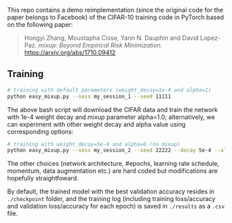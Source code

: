 This repo contains a demo reimplementation (since the original code for the paper belongs to Facebook) of the CIFAR-10 training code in PyTorch based on the following paper:
> Hongyi Zhang, Moustapha Cisse, Yann N. Dauphin and David Lopez-Paz. _mixup: Beyond Empirical Risk Minimization._ https://arxiv.org/abs/1710.09412

## Training
```bash
# training with default parameters (weight_decay=1e-4 and alpha=1)
python easy_mixup.py --sess my_session_1 --seed 11111
```
The above bash script will download the CIFAR data and train the network with 1e-4 weight decay and mixup parameter alpha=1.0; alternatively, we can experiment with other weight decay and alpha value using corresponding options:
```bash
# training with weight_decay=5e-4 and alpha=0 (no mixup)
python easy_mixup.py --sess my_session_2 --seed 22222 --decay 5e-4 --alpha 0.
```
The other choices (network architecture, #epochs, learning rate schedule, momentum, data augmentation etc.) are hard coded but modifications are hopefully straightfoward.

By default, the trained model with the best validation accuracy resides in `./checkpoint` folder, and the training log (including training loss/accuracy and validation loss/accuracy for each epoch) is saved in `./results` as a `.csv` file.

